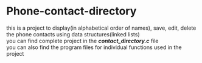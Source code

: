 # Phone-contact-directory
this is a project to display(in alphabetical order of names), save, edit, delete the phone contacts using data structures(linked lists) <br />
you can find complete project in the _**contact_directory.c**_ file <br />
you can also find the program files for individual functions used in the project
